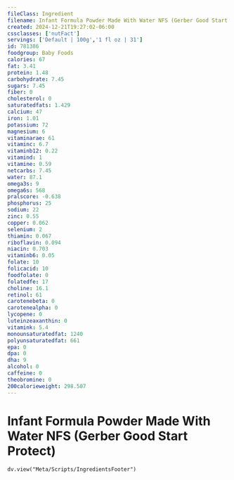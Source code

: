```yaml
---
fileClass: Ingredient
filename: Infant Formula Powder Made With Water NFS (Gerber Good Start Protect)
created: 2024-12-21T19:27:02-06:00
cssclasses: ['nutFact']
servings: ['Default | 100g','1 fl oz | 31']
id: 781386
foodgroup: Baby Foods
calories: 67
fat: 3.41
protein: 1.48
carbohydrate: 7.45
sugars: 7.45
fiber: 0
cholesterol: 0
saturatedfats: 1.429
calcium: 47
iron: 1.01
potassium: 72
magnesium: 6
vitaminarae: 61
vitaminc: 6.7
vitaminb12: 0.22
vitamind: 1
vitamine: 0.59
netcarbs: 7.45
water: 87.1
omega3s: 9
omega6s: 568
pralscore: -0.638
phosphorus: 25
sodium: 22
zinc: 0.55
copper: 0.062
selenium: 2
thiamin: 0.067
riboflavin: 0.094
niacin: 0.703
vitaminb6: 0.05
folate: 10
folicacid: 10
foodfolate: 0
folatedfe: 17
choline: 16.1
retinol: 61
carotenebeta: 0
carotenealpha: 0
lycopene: 0
luteinzeaxanthin: 0
vitamink: 5.4
monounsaturatedfat: 1240
polyunsaturatedfat: 661
epa: 0
dpa: 0
dha: 9
alcohol: 0
caffeine: 0
theobromine: 0
200calorieweight: 298.507
---
```


# Infant Formula Powder Made With Water NFS (Gerber Good Start Protect)

```dataviewjs
dv.view("Meta/Scripts/IngredientsFooter")
```